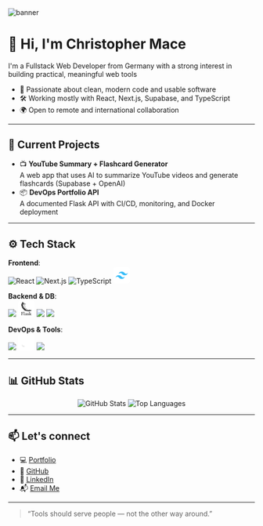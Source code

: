 
<img align="center" alt="banner" width="100%" height="450px" src="https://github.com/ChrisM922/ChrisM922/blob/main/assets/GithubProfileBanner.gif" />

# 👋 Hi, I'm Christopher Mace

I'm a Fullstack Web Developer from Germany with a strong interest in building practical, meaningful web tools

- 🧠 Passionate about clean, modern code and usable software
- 🛠️ Working mostly with React, Next.js, Supabase, and TypeScript
- 🌍 Open to remote and international collaboration

---

## 🔭 Current Projects

- 📺 **YouTube Summary + Flashcard Generator**  
  A web app that uses AI to summarize YouTube videos and generate flashcards (Supabase + OpenAI)
- 📦 **DevOps Portfolio API**  
  A documented Flask API with CI/CD, monitoring, and Docker deployment

---

## ⚙️ Tech Stack

**Frontend**:  
<img src="https://cdn.jsdelivr.net/gh/devicons/devicon/icons/react/react-original.svg" width="30" alt="React"/> 
<img src="https://cdn.jsdelivr.net/gh/devicons/devicon/icons/nextjs/nextjs-original.svg" width="30" alt="Next.js"/> 
<img src="https://cdn.jsdelivr.net/gh/devicons/devicon/icons/typescript/typescript-original.svg" width="30" alt="TypeScript"/> 
<img src="https://github.com/ChrisM922/ChrisM922/blob/main/assets/tailwind-css.svg" width="30" alt="Tailwind CSS" style="background: #fff; border-radius: 6px; padding: 2px;"/>

**Backend & DB**:  
<img src="https://cdn.jsdelivr.net/gh/devicons/devicon/icons/nodejs/nodejs-original.svg" width="30"/> 
<img src="https://github.com/ChrisM922/ChrisM922/blob/main/assets/flask-original.png" width="30" style="background: #fff; border-radius: 6px; padding: 2px;"/> 
<img src="https://cdn.jsdelivr.net/gh/devicons/devicon/icons/postgresql/postgresql-original.svg" width="30"/> 
<img src="https://cdn.jsdelivr.net/gh/devicons/devicon/icons/mongodb/mongodb-original.svg" width="30"/>

**DevOps & Tools**:  
<img src="https://cdn.jsdelivr.net/gh/devicons/devicon/icons/docker/docker-original.svg" width="30"/> 
<img src="https://github.com/ChrisM922/ChrisM922/blob/main/assets/github-original.svg" width="30" style="background: #fff; border-radius: 6px; padding: 2px;"/> 
<img src="https://cdn.jsdelivr.net/gh/devicons/devicon/icons/vscode/vscode-original.svg" width="30"/> 

---

## 📊 GitHub Stats

<p align="center">
  <img src="https://github-readme-stats.vercel.app/api?username=ChrisM922&show_icons=true&theme=algolia&border_radius=10" alt="GitHub Stats" />
  <img src="https://github-readme-stats.vercel.app/api/top-langs/?username=ChrisM922&layout=compact&theme=algolia&border_radius=10" alt="Top Languages" />
</p>

---

## 📫 Let's connect

- 💻 [Portfolio](https://christopher-mace.com)
- 🐙 [GitHub](https://github.com/ChrisM922)
- 💼 [LinkedIn](https://linkedin.com/in/christopher-mace-99376024a)
- 📬 [Email Me](mailto:contact@christopher-mace.com)

---

> “Tools should serve people — not the other way around.”
